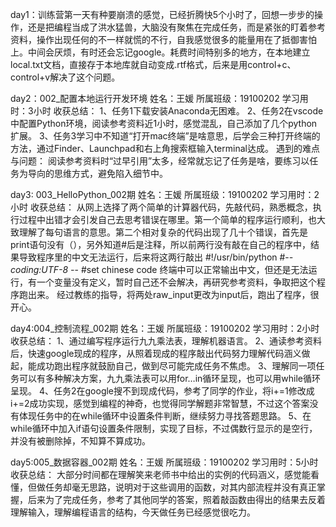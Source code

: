 day1：训练营第一天有种要崩溃的感觉，已经折腾快5个小时了，回想一步步的操作，还是把编程当成了洪水猛兽，大脑没有聚焦在完成任务，而是紧张的盯着参考资料，操作出现任何的不一样就慌的不行，自我感觉很多的能量用在了抵御害怕上。中间会厌烦，有时还会忘记google。耗费时间特别多的地方，在本地建立local.txt文档，直接存于本地库就自动变成.rtf格式，后来是用control+c、control+v解决了这个问题。

day2：002_配置本地运行开发环境
姓名：王媛
所属班级：19100202
学习用时：3小时
收获总结：
1、任务1下载安装Anaconda无困难。
2、任务2在vscode中配置Python环境，阅读参考资料近1小时，感觉混乱，自己添加了几个python扩展。
3、任务3学习中不知道“打开mac终端”是啥意思，后学会三种打开终端的方法，通过Finder、Launchpad和右上角搜索框输入terminal达成。
遇到的难点与问题：
阅读参考资料时“过早引用”太多，经常就忘记了任务是啥，要练习以任务为导向的思维方式，避免陷入细节中。

day3: 003_HelloPython_002期
姓名：王媛
所属班级：19100202
学习用时：2小时
收获总结：
从网上选择了两个简单的计算器代码，先敲代码，熟悉概念，执行过程中出错才会引发自己去思考错误在哪里。第一个简单的程序运行顺利，也大致理解了每句语言的意思。第二个相对复杂的代码出现了几十个错误，首先是print语句没有（），另外知道#后是注释，所以前两行没有敲在自己的程序中，结果导致程序里的中文无法运行，后来将这两行敲出
#!/usr/bin/python
#-*- coding:UTF-8 -*-   #set chinese code
终端中可以正常输出中文，但还是无法运行，有一个变量没有定义，暂时自己还不会解决，再研究参考资料，争取把这个程序跑出来。
经过教练的指导，将两处raw_input更改为input后，跑出了程序，很开心。

day4:004_控制流程_002期
姓名：王媛
所属班级：19100202
学习用时：2小时
收获总结：
1、通过编写程序运行九九乘法表，理解机器语言。
2、通读参考资料后，快速google现成的程序，从照着现成的程序敲出代码努力理解代码涵义做起，能成功跑出程序就鼓励自己，做到尽可能完成任务不焦虑。
3、理解同一项任务可以有多种解决方案，九九乘法表可以用for…in循环呈现，也可以用while循环呈现。
4、任务2在google搜不到现成代码，参考了同学的作业，将i+=1修改成i+=2成功实现，感觉到编程的神奇，也觉得同学解题非常智慧，不过这个答案没有体现任务中的在while循环中设置条件判断，继续努力寻找答题思路。
5、在while循环中加入if语句设置条件限制，实现了目标，不过偶数行显示的是空行，并没有被删除掉，不知算不算成功。

day5:005_数据容器_002期
姓名：王媛
所属班级：19100202
学习用时：5小时
收获总结：
大部分时间都在理解笑来老师书中给出的实例的代码涵义，感觉能看懂，但做任务却毫无思路，说明对于这些调用的函数，对其内部流程并没有真正掌握，后来为了完成任务，参考了其他同学的答案，照着敲函数由得出的结果去反着理解输入，理解编程语言的结构，今天做任务已经感觉很吃力。